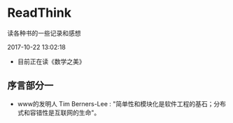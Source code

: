 # ReadThink
读各种书的一些记录和感想


2017-10-22 13:02:18
- 目前正在读《数学之美》

## 序言部分一
- www的发明人 Tim Berners-Lee : "简单性和模块化是软件工程的基石；分布式和容错性是互联网的生命"。
